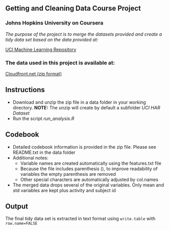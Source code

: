 ## Getting and Cleaning Data Course Project

### Johns Hopkins University on Coursera 

*The purpose of the project is to merge the datasets provided and  create a tidy data set based on the data provided at:*

[UCI Machine Learning Repository](http://archive.ics.uci.edu/ml/datasets/Human+Activity+Recognition+Using+Smartphones )

### The data used in this project is available at:
[Cloudfront.net (zip format)](https://d396qusza40orc.cloudfront.net/getdata%2Fprojectfiles%2FUCI%20HAR%20Dataset.zip)

## Instructions
* Download and unzip the zip file in a data folder in your working directory. **NOTE:** The unzip will create by default a subfolder *UCI HAR Dataset*
* Run the script *run_analysis.R*

## Codebook
- Detailed codebook information is provided in the zip file.  Please see README.txt in the data folder
- Additional notes:
  * Variable names are created automatically using the features.txt file
  * Because the file includes parenthesis (), to improve readability of variables the empty parenthesis are removed
  * Other special characters are automatically adjusted by col.names
- The merged data drops several of the original variables.  Only mean and std variables are kept plus activity and subject id

## Output
The final tidy data set is extracted in text format using `write.table` with `row.name=FALSE`